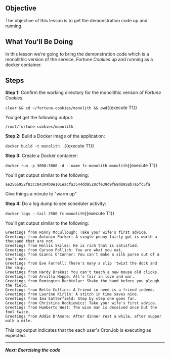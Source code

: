 ## Objective
The objective of this lesson is to get the demonstration code up and running.

## What You'll Be Doing

In this lesson we're going to bring the demonstration code which is a monolithic version of the service, *Fortune Cookies* up and running as a docker container.

## Steps

**Step 1:** Confirm the working directory for the monolithic verison of *Fortune Cookies*.

`clear && cd ~/fortune-cookies/monolith && pwd`{{execute T1}}

You'get get the following output:

`/root/fortune-cookies/monolith`

**Step 2:** Build a Docker image of the application:

`docker build -t monolith .`{{execute T1}}

**Step 3:** Create a Docker container:

`docker run -p 3000:3000 -d --name fc-monolith monolith`{{execute T1}}

You'll get output similar to the following:

`ae3565952f83cc84304b0e101eacfa3544dd9520cfe39d9f69d8958b7a5fc5fa`

Give things a minute to "warm up"

**Step 4:** Do a log dump to see scheduler activity:

`docker logs --tail 2500 fc-monolith`{{execute T1}}

You'll get output similar to the following:

```
Greetings from Ronny McCullough: Take your wife's first advice.
Greetings from Antonio Parker: A single penny fairly got is worth a thousand that are not.
Greetings from Hollis Skiles: He is rich that is satisfied.
Greetings from Carson Pollich: You are what you eat.
Greetings from Gianni O'Conner: You can't make a silk purse out of a sow's ear.
Greetings from Eve Farrell: There's many a slip 'twixt the dock and the ship.
Greetings from Hardy Brakus: You can't teach a new mouse old clicks.
Greetings from Arvilla Hoppe: All's fair in love and war.
Greetings from Remington Bechtelar: Shake the hand before you plough the field.
Greetings from Bette Collins: A friend in need is a friend indeed.
Greetings from Laurine Kirlin: A stitch in time saves nine.
Greetings from Ima Satterfield: Step by step one goes far.
Greetings from Christine Hodkiewicz: Take your wife's first advice.
Greetings from Humberto West: The wise man is deceived once but the fool twice.
Greetings from Addie D'Amore: After dinner rest a while, after supper walk a mile.

```
This log output indicates that the each user's CronJob is executing as expected.

---

***Next: Exercising the code***